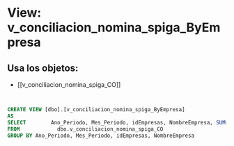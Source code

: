 # View: v_conciliacion_nomina_spiga_ByEmpresa

## Usa los objetos:
- [[v_conciliacion_nomina_spiga_CO]]

```sql


CREATE VIEW [dbo].[v_conciliacion_nomina_spiga_ByEmpresa]
AS
SELECT        Ano_Periodo, Mes_Periodo, idEmpresas, NombreEmpresa, SUM(Saldo) AS Saldo
FROM            dbo.v_conciliacion_nomina_spiga_CO
GROUP BY Ano_Periodo, Mes_Periodo, idEmpresas, NombreEmpresa

```
